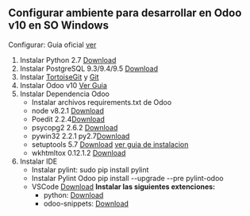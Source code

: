 Configurar ambiente para desarrollar en Odoo v10 en SO Windows
----

Configurar: Guia oficial <a href="https://www.odoo.com/documentation/10.0/setup/install.html">ver</a>
1. Instalar Python 2.7 <a href="https://www.python.org/downloads/windows/">Download</a>
2. Instalar PostgreSQL 9.3/9.4/9.5 <a href="https://www.enterprisedb.com/downloads/postgres-postgresql-downloads">Download</a>
3. Instalar <a href="https://tortoisegit.org/">TortoiseGit</a> y <a href="https://git-scm.com/downloads">Git</a>
4. Instalar Odoo v10 <a href="https://docs.google.com/document/d/1eiGaLHAqkUf9gMAcuFYKP9u8ycMjAjyP/edit">Ver Guia</a>
5. Instalar Dependencia Odoo
    * Instalar archivos requirements.txt de Odoo
    * node v8.2.1 <a href="https://nodejs.org/es/download/current/">Download</a>
    * Poedit 2.2.4<a href="https://poedit.net/download">Download</a>
	* psycopg2 2.6.2 <a href="https://pypi.org/project/psycopg2/2.6.2/">Download</a>
	* pywin32 2.2.1 py2.7<a href="https://es.osdn.net/projects/sfnet_pywin32/downloads/pywin32/Build%20221/pywin32-221.win-amd64-py2.7.exe/">Download</a>
	* setuptools 5.7 <a href="https://pypi.org/project/setuptools/5.6/">Download</a> <a href="https://www.odoo.com/es_ES/forum/ayuda-1/question/how-to-debug-odoo-in-eclipse-under-winows-36105">ver guia de instalacion</a>
	* wkhtmltox 0.12.1.2 <a href="https://nodejs.org/es/download/current/">Download</a>
5. Instalar IDE
	* Instalar pylint:
	  sudo pip install pylint
    * Instalar Pylint Odoo
	  pip install --upgrade --pre pylint-odoo
	* VSCode <a href="https://code.visualstudio.com">Download</a>
		__Instalar las siguientes extenciones:__ 
		* python: <a href="https://marketplace.visualstudio.com/items?itemName=donjayamanne.python">Download</a>
		* odoo-snippets: <a href="https://marketplace.visualstudio.com/items?itemName=jeffery9.odoo-snippets">Download</a>



